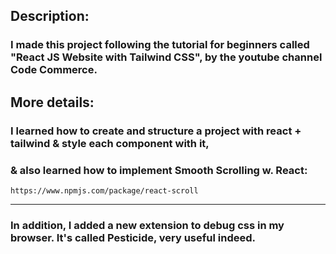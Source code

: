 ## Description:

### I made this project following the tutorial for beginners called "React JS Website with Tailwind CSS", by the youtube channel Code Commerce.

## More details:

### I learned how to create and structure a project with react + tailwind & style each component with it,

### & also learned how to implement Smooth Scrolling w. React:

    https://www.npmjs.com/package/react-scroll
---
### In addition, I added a new extension to debug css in my browser. It's called Pesticide, very useful indeed.

